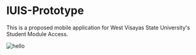 # IUIS-Prototype

This is a proposed mobile application for West Visayas State University's Student Module Access.

![hello](https://user-images.githubusercontent.com/36441654/38555404-83ebc1dc-3cf8-11e8-8e25-15633e56c1c3.jpg)


